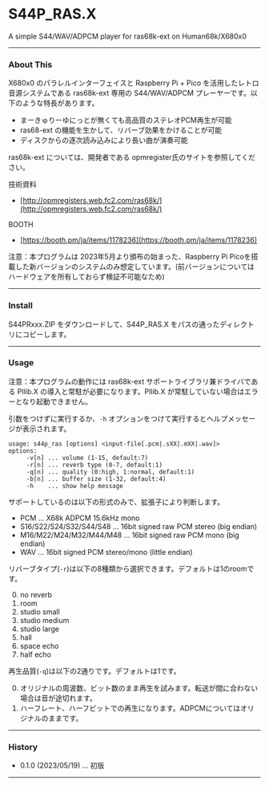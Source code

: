 # S44P_RAS.X

A simple S44/WAV/ADPCM player for ras68k-ext on Human68k/X680x0

---

### About This

X680x0 のパラレルインターフェイスと Raspberry Pi + Pico を活用したレトロ音源システムである ras68k-ext 専用の S44/WAV/ADPCM プレーヤーです。以下のような特長があります。

- まーきゅりーゆにっとが無くても高品質のステレオPCM再生が可能
- ras68-ext の機能を生かして、リバーブ効果をかけることが可能
- ディスクからの逐次読み込みにより長い曲が演奏可能

ras68k-ext については、開発者である opmregister氏のサイトを参照してください。

技術資料
* [http://opmregisters.web.fc2.com/ras68k/](http://opmregisters.web.fc2.com/ras68k/)

BOOTH
* [https://booth.pm/ja/items/1178236](https://booth.pm/ja/items/1178236)


注意：本プログラムは 2023年5月より頒布の始まった、Raspberry Pi Picoを搭載した新バージョンのシステムのみ想定しています。(前バージョンについてはハードウェアを所有しておらず検証不可能なため)

---

### Install

S44PRxxx.ZIP をダウンロードして、S44P_RAS.X をパスの通ったディレクトリにコピーします。

---

### Usage

注意：本プログラムの動作には ras68k-ext サポートライブラリ兼ドライバである PIlib.X の導入と常駐が必要になります。PIlib.X が常駐していない場合はエラーとなり起動できません。


引数をつけずに実行するか、`-h` オプションをつけて実行するとヘルプメッセージが表示されます。

    usage: s44p_ras [options] <input-file[.pcm|.sXX|.mXX|.wav]>
    options:
         -v[n] ... volume (1-15, default:7)
         -r[n] ... reverb type (0-7, default:1)
         -q[n] ... quality (0:high, 1:normal, default:1)
         -b[n] ... buffer size (1-32, default:4)
         -h    ... show help message

サポートしているのは以下の形式のみで、拡張子により判断します。

- PCM ... X68k ADPCM 15.6kHz mono
- S16/S22/S24/S32/S44/S48 ... 16bit signed raw PCM stereo (big endian)
- M16/M22/M24/M32/M44/M48 ... 16bit signed raw PCM mono (big endian)
- WAV ... 16bit signed PCM stereo/mono (little endian)

リバーブタイプ(`-r`)は以下の8種類から選択できます。デフォルトは1のroomです。

0. no reverb
1. room
2. studio small
3. studio medium
4. studio large
5. hall
6. space echo
7. half echo

再生品質(`-q`)は以下の2通りです。デフォルトは1です。

0. オリジナルの周波数、ビット数のまま再生を試みます。転送が間に合わない場合は音が途切れます。
1. ハーフレート、ハーフビットでの再生になります。ADPCMについてはオリジナルのままです。

---

### History

* 0.1.0 (2023/05/19) ... 初版

---
